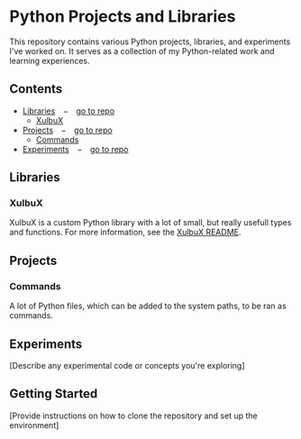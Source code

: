 # Python Projects and Libraries
This repository contains various Python projects, libraries, and experiments I've worked on. It serves as a collection of my Python-related work and learning experiences.

## Contents
* [Libraries](#libraries) − [go to repo](./Libraries)
  * [XulbuX](#xulbux)
* [Projects](#projects) − [go to repo](./Commands)
  * [Commands](#commands)
* [Experiments](#experiments) − [go to repo](./Experiments)

## Libraries

### XulbuX
XulbuX is a custom Python library with a lot of small, but really usefull types and functions.
For more information, see the [XulbuX README](./Libraries/XulbuX/README.md).

## Projects

### Commands
A lot of Python files, which can be added to the system paths, to be ran as commands.


## Experiments
[Describe any experimental code or concepts you're exploring]

## Getting Started
[Provide instructions on how to clone the repository and set up the environment]
